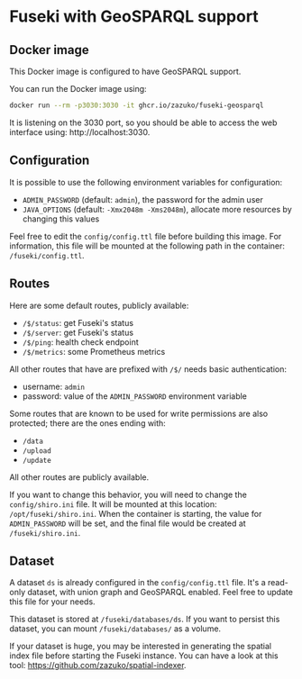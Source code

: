 # Fuseki with GeoSPARQL support

## Docker image

This Docker image is configured to have GeoSPARQL support.

You can run the Docker image using:

```sh
docker run --rm -p3030:3030 -it ghcr.io/zazuko/fuseki-geosparql
```

It is listening on the 3030 port, so you should be able to access the web interface using: http://localhost:3030.

## Configuration

It is possible to use the following environment variables for configuration:

- `ADMIN_PASSWORD` (default: `admin`), the password for the admin user
- `JAVA_OPTIONS` (default: `-Xmx2048m -Xms2048m`), allocate more resources by changing this values

Feel free to edit the `config/config.ttl` file before building this image.
For information, this file will be mounted at the following path in the container: `/fuseki/config.ttl`.

## Routes

Here are some default routes, publicly available:

- `/$/status`: get Fuseki's status
- `/$/server`: get Fuseki's status
- `/$/ping`: health check endpoint
- `/$/metrics`: some Prometheus metrics

All other routes that have are prefixed with `/$/` needs basic authentication:

- username: `admin`
- password: value of the `ADMIN_PASSWORD` environment variable

Some routes that are known to be used for write permissions are also protected; there are the ones ending with:

- `/data`
- `/upload`
- `/update`

All other routes are publicly available.

If you want to change this behavior, you will need to change the `config/shiro.ini` file.
It will be mounted at this location: `/opt/fuseki/shiro.ini`.
When the container is starting, the value for `ADMIN_PASSWORD` will be set, and the final file would be created at `/fuseki/shiro.ini`.

## Dataset

A dataset `ds` is already configured in the `config/config.ttl` file.
It's a read-only dataset, with union graph and GeoSPARQL enabled.
Feel free to update this file for your needs.

This dataset is stored at `/fuseki/databases/ds`.
If you want to persist this dataset, you can mount `/fuseki/databases/` as a volume.

If your dataset is huge, you may be interested in generating the spatial index file before starting the Fuseki instance.
You can have a look at this tool: https://github.com/zazuko/spatial-indexer.
